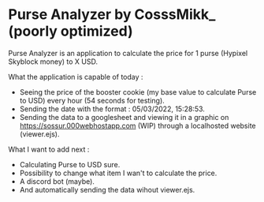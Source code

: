 # Purse Analyzer by CosssMikk_ (poorly optimized)

Purse Analyzer is an application to calculate the price for 1 purse (Hypixel Skyblock money) to X USD.

What the application is capable of today :
- Seeing the price of the booster cookie (my base value to calculate Purse to USD) every hour (54 seconds for testing).
- Sending the date with the format : 05/03/2022, 15:28:53.
- Sending the data to a googlesheet and viewing it in a graphic on https://sossur.000webhostapp.com (WIP) through a localhosted website (viewer.ejs).

What I want to add next : 
- Calculating Purse to USD sure.
- Possibility to change what item I wan't to calculate the price.
- A discord bot (maybe).
- And automatically sending the data wihout viewer.ejs.
